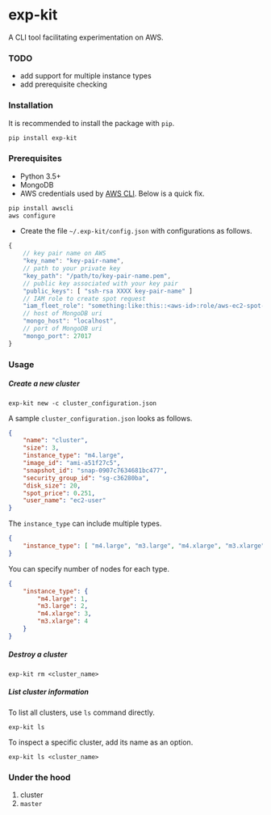 # exp-kit

A CLI tool facilitating experimentation on AWS.

### TODO

- add support for multiple instance types
- add prerequisite checking

### Installation

It is recommended to install the package with `pip`.

```bash
pip install exp-kit 
```

### Prerequisites

- Python 3.5+
- MongoDB
- AWS credentials used by [AWS CLI](http://docs.aws.amazon.com/cli/latest/userguide/cli-chap-getting-started.html). Below is a quick fix.
```bash
pip install awscli
aws configure
```
- Create the file `~/.exp-kit/config.json` with configurations as follows.
```javascript
{
    // key pair name on AWS
    "key_name": "key-pair-name",
    // path to your private key
    "key_path": "/path/to/key-pair-name.pem",
    // public key associated with your key pair
    "public_keys": [ "ssh-rsa XXXX key-pair-name" ]
    // IAM role to create spot request
    "iam_fleet_role": "something:like:this::<aws-id>:role/aws-ec2-spot-fleet-tagging-role",
    // host of MongoDB uri
    "mongo_host": "localhost",
    // port of MongoDB uri
    "mongo_port": 27017
}
```

### Usage

##### Create a new cluster

```
exp-kit new -c cluster_configuration.json
```

A sample `cluster_configuration.json` looks as follows.

```json
{
    "name": "cluster",
    "size": 3,
    "instance_type": "m4.large",
    "image_id": "ami-a51f27c5",
    "snapshot_id": "snap-0907c7634681bc477",
    "security_group_id": "sg-c36280ba",
    "disk_size": 20,
    "spot_price": 0.251,
    "user_name": "ec2-user"
}
```

The `instance_type` can include multiple types.

```json
{ 
    "instance_type": [ "m4.large", "m3.large", "m4.xlarge", "m3.xlarge" ]
}
```

You can specify number of nodes for each type.
```json
{
    "instance_type": {
        "m4.large": 1, 
        "m3.large": 2, 
        "m4.xlarge": 3, 
        "m3.xlarge": 4
    }
}
```

##### Destroy a cluster

```
exp-kit rm <cluster_name>
```


##### List cluster information

To list all clusters, use `ls` command directly.

```
exp-kit ls
```

To inspect a specific cluster, add its name as an option.

```
exp-kit ls <cluster_name>
```

### Under the hood

1. cluster
2. `master`
